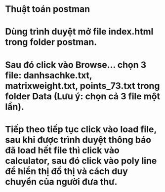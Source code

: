 # Thuật toán postman
# Dùng trình duyệt mở file index.html trong folder postman.
# Sau đó click vào Browse… chọn 3 file: danhsachke.txt, matrixweight.txt, points_73.txt trong folder Data (Lưu ý: chọn cả 3 file một lần).
# Tiếp theo tiếp tục click vào load file, sau khi được trình duyệt thông báo đã load hết file thì click vào calculator, sau đó click vào poly line để hiển thị đồ thị và cách duy chuyển của người đưa thư.
